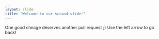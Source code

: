 ```yaml
---
layout: slide
title: "Welcome to our second slide!"
---
```

One good chnage deserves another pull request  ;)
Use the left arrow to go back!
